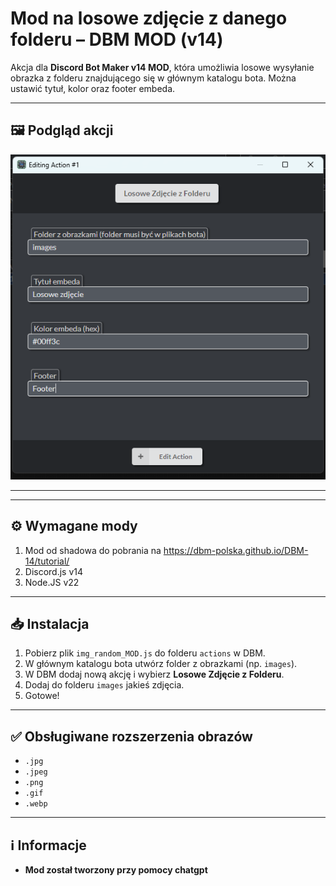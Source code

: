 # Mod na losowe zdjęcie z danego folderu – DBM MOD (v14)

Akcja dla **Discord Bot Maker v14 MOD**, która umożliwia losowe wysyłanie obrazka z folderu znajdującego się w głównym katalogu bota. Można ustawić tytuł, kolor oraz footer embeda.

---

## 🖼️ Podgląd akcji

![Podgląd akcji](image.png)

---


---

## ⚙️ Wymagane mody

1. Mod od shadowa do pobrania na https://dbm-polska.github.io/DBM-14/tutorial/
2. Discord.js v14
3. Node.JS v22

---

## 📥 Instalacja

1. Pobierz plik `img_random_MOD.js` do folderu `actions` w DBM.
2. W głównym katalogu bota utwórz folder z obrazkami (np. `images`).
3. W DBM dodaj nową akcję i wybierz **Losowe Zdjęcie z Folderu**.
4. Dodaj do folderu `images` jakieś zdjęcia.
5. Gotowe!

---

## ✅ Obsługiwane rozszerzenia obrazów

- `.jpg`
- `.jpeg`
- `.png`
- `.gif`
- `.webp`

---


## ℹ️ Informacje

- **Mod został tworzony przy pomocy chatgpt**


